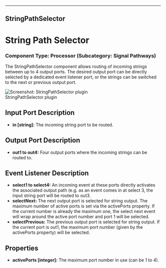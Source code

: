    
---
StringPathSelector
---

# String Path Selector

### Component Type: Processor (Subcategory: Signal Pathways)

The StringPathSelector component allows routing of incoming strings between up to 4 output ports. The desired output port can be directly selected by a dedicated event listener port, or the strings can be switched to the next or previous output port.  

![Screenshot: StringPathSelector plugin](img/StringPathSelector.jpg "Screenshot:
        StringPathSelector plugin")  
StringPathSelector plugin

## Input Port Description

*   **in \[string\]:** The incoming string port to be routed.

## Output Port Description

*   **out1 to out4:** Four output ports where the incoming strings can be routed to.

## Event Listener Description

*   **select1 to select4:** An incoming event at these ports directly activates the associated output path (e.g. as an event comes in at select 3, the input string port will be routed to out3.
*   **selectNext:** The next output port is selected for string output. The maximum number of active ports is set via the activePorts property. If the current number is already the maximum one, the select next event will wrap around the active port number and port 1 will be selected.
*   **selectPrevious:** The previous output port is selected for string output. If the current port is out1, the maximum port number (given by the activePorts property) will be selected.

## Properties

*   **activePorts \[integer\]:** The maximum port number in use (can be 1 to 4).